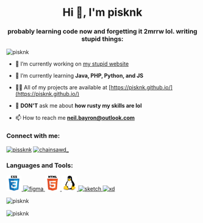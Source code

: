 <h1 align="center">Hi 👋, I'm pisknk</h1>
<h3 align="center">probably learning code now and forgetting it 2mrrw lol. writing stupid things:</h3>

<p align="left"> <img src="https://komarev.com/ghpvc/?username=pisknk&label=Profile%20views&color=0e75b6&style=flat" alt="pisknk" /> </p>

- 🔭 I’m currently working on [my stupid website](https://pisknk.github.io/)

- 🌱 I’m currently learning **Java, PHP, Python, and JS**

- 👨‍💻 All of my projects are available at [https://pisknk.github.io/](https://pisknk.github.io/)

- 💬 **DON'T** ask me about **how rusty my skills are lol**

- 📫 How to reach me **neil.bayron@outlook.com**

<h3 align="left">Connect with me:</h3>
<p align="left">
<a href="https://fb.com/pissknk" target="blank"><img align="center" src="https://raw.githubusercontent.com/rahuldkjain/github-profile-readme-generator/master/src/images/icons/Social/facebook.svg" alt="pissknk" height="30" width="40" /></a>
<a href="https://instagram.com/chainsawd_" target="blank"><img align="center" src="https://raw.githubusercontent.com/rahuldkjain/github-profile-readme-generator/master/src/images/icons/Social/instagram.svg" alt="chainsawd_" height="30" width="40" /></a>
</p>

<h3 align="left">Languages and Tools:</h3>
<p align="left"> <a href="https://www.w3schools.com/css/" target="_blank" rel="noreferrer"> <img src="https://raw.githubusercontent.com/devicons/devicon/master/icons/css3/css3-original-wordmark.svg" alt="css3" width="40" height="40"/> </a> <a href="https://www.figma.com/" target="_blank" rel="noreferrer"> <img src="https://www.vectorlogo.zone/logos/figma/figma-icon.svg" alt="figma" width="40" height="40"/> </a> <a href="https://www.w3.org/html/" target="_blank" rel="noreferrer"> <img src="https://raw.githubusercontent.com/devicons/devicon/master/icons/html5/html5-original-wordmark.svg" alt="html5" width="40" height="40"/> </a> <a href="https://www.linux.org/" target="_blank" rel="noreferrer"> <img src="https://raw.githubusercontent.com/devicons/devicon/master/icons/linux/linux-original.svg" alt="linux" width="40" height="40"/> </a> <a href="https://www.sketch.com/" target="_blank" rel="noreferrer"> <img src="https://www.vectorlogo.zone/logos/sketchapp/sketchapp-icon.svg" alt="sketch" width="40" height="40"/> </a> <a href="https://www.adobe.com/products/xd.html" target="_blank" rel="noreferrer"> <img src="https://cdn.worldvectorlogo.com/logos/adobe-xd.svg" alt="xd" width="40" height="40"/> </a> </p>

<p><img align="center" src="https://github-readme-stats.vercel.app/api/top-langs?username=pisknk&show_icons=true&locale=en&layout=compact" alt="pisknk" /></p>

<p><img align="center" src="https://github-readme-streak-stats.herokuapp.com/?user=pisknk&" alt="pisknk" /></p>
